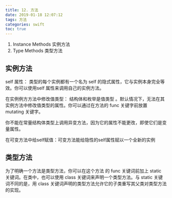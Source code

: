 ```yaml
---
title: 12. 方法
date: 2019-01-18 12:07:12
tags: 方法
categories: swift
toc: true
---
```


1. Instance Methods 实例方法
2. Type Methods 类型方法

<!--more-->

## 实例方法

self 属性： 类型的每个实例都有一个名为 self 的隐式属性，它与实例本身完全等效。你可以使用self 属性来调用自己的实例方法。

在实例例⽅方法中修改值类型： 结构体和枚举是值类型 。默认情况下，无法在其实例方法中修改值类型的属性。你可以通过在方法的 func 关键字前放置 mutating 关键字。

你不能在常量结构体类型上调用异变方法，因为它的属性不能更改，即使它们是变量属性。

在可变方法中给self赋值：可变方法能给隐性的self属性赋以一个全新的实例

## 类型方法

为了明确一个方法是类型方法，你可以在这个方法 的 func 关键词前加上 static 关键词。在类中，也可以使用 class 关键词来声明一个类型方法。与 static 关键词不同的是，用 class 关键词声明的类型方法允许它的子类重写其父类对类型方法的实现。